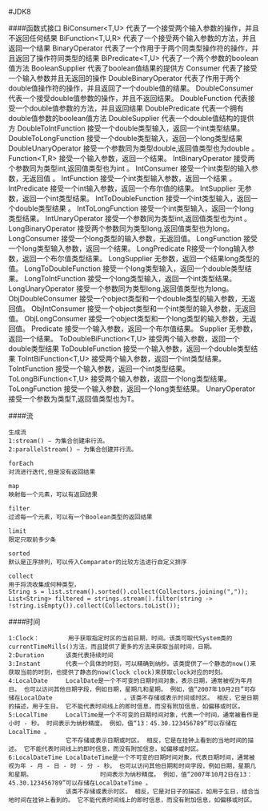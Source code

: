 #JDK8 

####函数式接口
    BiConsumer<T,U>			代表了一个接受两个输入参数的操作，并且不返回任何结果
    BiFunction<T,U,R>		代表了一个接受两个输入参数的方法，并且返回一个结果
    BinaryOperator<T>		代表了一个作用于于两个同类型操作符的操作，并且返回了操作符同类型的结果
    BiPredicate<T,U>		代表了一个两个参数的boolean值方法
    BooleanSupplier			代表了boolean值结果的提供方
    Consumer<T>				代表了接受一个输入参数并且无返回的操作
    DoubleBinaryOperator	代表了作用于两个double值操作符的操作，并且返回了一个double值的结果。
    DoubleConsumer 			代表一个接受double值参数的操作，并且不返回结果。
    DoubleFunction<R> 		代表接受一个double值参数的方法，并且返回结果
    DoublePredicate			代表一个拥有double值参数的boolean值方法
    DoubleSupplier 			代表一个double值结构的提供方
    DoubleToIntFunction 	接受一个double类型输入，返回一个int类型结果。
    DoubleToLongFunction	接受一个double类型输入，返回一个long类型结果
    DoubleUnaryOperator		接受一个参数同为类型double,返回值类型也为double 。
    Function<T,R>			接受一个输入参数，返回一个结果。
    IntBinaryOperator		接受两个参数同为类型int,返回值类型也为int 。
    IntConsumer 			接受一个int类型的输入参数，无返回值 。
    IntFunction<R>			接受一个int类型输入参数，返回一个结果 。
    IntPredicate			接受一个int输入参数，返回一个布尔值的结果。
    IntSupplier				无参数，返回一个int类型结果。
    IntToDoubleFunction		接受一个int类型输入，返回一个double类型结果 。
    IntToLongFunction 		接受一个int类型输入，返回一个long类型结果。
    IntUnaryOperator 		接受一个参数同为类型int,返回值类型也为int 。
    LongBinaryOperator 		接受两个参数同为类型long,返回值类型也为long。
    LongConsumer 			接受一个long类型的输入参数，无返回值。
    LongFunction<R> 		接受一个long类型输入参数，返回一个结果。
    LongPredicate 			R接受一个long输入参数，返回一个布尔值类型结果。
    LongSupplier 			无参数，返回一个结果long类型的值。
    LongToDoubleFunction 	接受一个long类型输入，返回一个double类型结果。
    LongToIntFunction 		接受一个long类型输入，返回一个int类型结果。
    LongUnaryOperator 		接受一个参数同为类型long,返回值类型也为long。
    ObjDoubleConsumer<T> 	接受一个object类型和一个double类型的输入参数，无返回值。
    ObjIntConsumer<T>		接受一个object类型和一个int类型的输入参数，无返回值。
    ObjLongConsumer<T> 		接受一个object类型和一个long类型的输入参数，无返回值。
    Predicate<T>			接受一个输入参数，返回一个布尔值结果。
    Supplier<T> 			无参数，返回一个结果。
    ToDoubleBiFunction<T,U>	接受两个输入参数，返回一个double类型结果
    ToDoubleFunction<T>		接受一个输入参数，返回一个double类型结果
    ToIntBiFunction<T,U>	接受两个输入参数，返回一个int类型结果。
    ToIntFunction<T>		接受一个输入参数，返回一个int类型结果。
    ToLongBiFunction<T,U>	接受两个输入参数，返回一个long类型结果。
    ToLongFunction<T>		接受一个输入参数，返回一个long类型结果。
    UnaryOperator<T>		接受一个参数为类型T,返回值类型也为T。
    
####流

    生成流
    1:stream() − 为集合创建串行流。
    2:parallelStream() − 为集合创建并行流。

    forEach
    对流进行迭代,但是没有返回结果

    map
    映射每一个元素，可以有返回结果
    
    filter
    过滤每一个元素，可以有一个Boolean类型的返回结果
    
    limit
    限定只取前多少条
    
    sorted
    默认是正序排列，可以传入Comparator的比较方法进行自定义排序
    
    collect
    用于将流收集成何种类型，
    String s = list.stream().sorted().collect(Collectors.joining(","));
    List<String> filtered = strings.stream().filter(string -> !string.isEmpty()).collect(Collectors.toList());
    
####时间

    1:Clock：		用于获取指定时区的当前日期，时间。该类可取代System类的currentTimeMills()方法，而且提供了更多的方法来获取当前时间，日期。
    2:Duration  	该类代表持续时间
    3:Instant 		代表一个具体的时刻，可以精确到纳秒。该类提供了一个静态的now()来获取当前的时刻，也提供了静态的now(Clock clock)来获取clock对应的时刻。
    4:LocalDate		LocalDate是一个不可变的日期时间对象，表示日期，通常被视为年月日。 也可以访问其他日期字段，例如日期，星期几和星期。 例如，值“2007年10月2日”可存储在LocalDate 					。该类不存储或表示时间或时区。 相反，它是日期的描述，用于生日。 它不能代表时间线上的即时信息，而没有附加信息，如偏移或时区。
    5:LocalTime		LocalTime是一个不可变的日期时间对象，代表一个时间，通常被看作是小时 - 秒。 时间表示为纳秒精度。 例如，值“13：45.30.123456789”可以存储在LocalTime 。
    				它不存储或表示日期或时区。 相反，它是在挂钟上看到的当地时间的描述。 它不能代表时间线上的即时信息，而没有附加信息，如偏移或时区。 
    6:LocalDateTime	LocalDateTime是一个不可变的日期时间对象，代表日期时间，通常被视为年 - 月 - 日 - 时 - 分 - 秒。 也可以访问其他日期和时间字段，例如日期，星期几和星期。 					时间表示为纳秒精度。 例如，值“2007年10月2日在13：45.30.123456789”可以存储在LocalDateTime 。 
    				该类不存储或表示时区。 相反，它是对日子的描述，如用于生日，结合当地时间在挂钟上看到的。 它不能代表时间线上的即时信息，而没有附加信息，如偏移或时区。 


